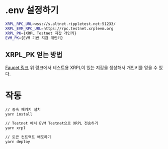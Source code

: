 # .env 설정하기
```bash
XRPL_RPC_URL=wss://s.altnet.rippletest.net:51233/
XRPL_EVM_RPC_URL=https://rpc.testnet.xrplevm.org
XRPL_PK={XRPL Testnet 지갑 개인키}
EVM_PK={EVM 기반 지갑 개인키}
```

## XRPL_PK 얻는 방법
[Faucet 링크](https://xrpl.org/resources/dev-tools/xrp-faucets)
위 링크에서 테스트용 XRPL이 있는 지갑을 생성해서 개인키를 얻을 수 있다.


# 작동
```bash
// 종속 패키지 설치
yarn install

// Testnet 에서 EVM Testnet으로 XRPL 전송하기
yarn xrpl

// 토큰 컨트랙트 배포하기
yarn deploy
```